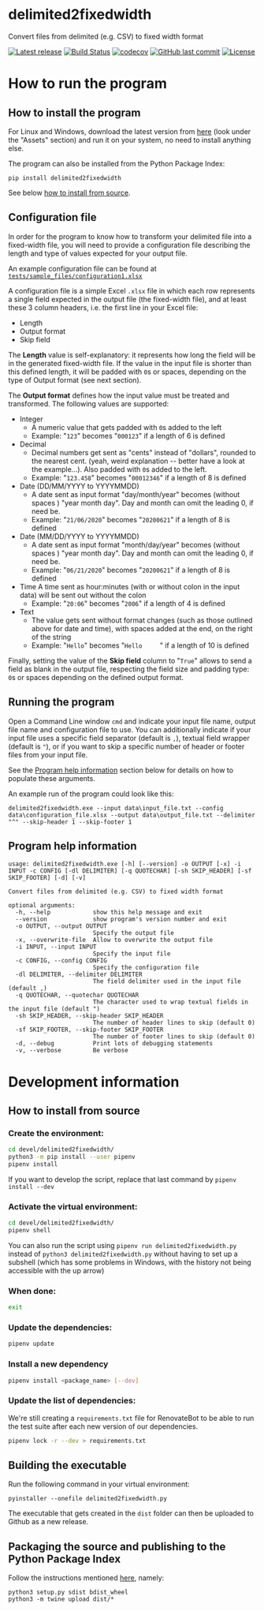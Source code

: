 # delimited2fixedwidth
Convert files from delimited (e.g. CSV) to fixed width format


[![Latest release](https://img.shields.io/github/v/release/e2jk/delimited2fixedwidth?include_prereleases)](https://github.com/e2jk/delimited2fixedwidth/releases/latest)
[![Build Status](https://travis-ci.com/e2jk/delimited2fixedwidth.svg?branch=master)](https://travis-ci.com/e2jk/delimited2fixedwidth)
[![codecov](https://codecov.io/gh/e2jk/delimited2fixedwidth/branch/master/graph/badge.svg)](https://codecov.io/gh/e2jk/delimited2fixedwidth)
[![GitHub last commit](https://img.shields.io/github/last-commit/e2jk/delimited2fixedwidth.svg)](https://github.com/e2jk/delimited2fixedwidth/commits/master)
[![License](https://img.shields.io/github/license/e2jk/delimited2fixedwidth)](../../tree/master/LICENSE)

How to run the program
======================

How to install the program
--------------------------

For Linux and Windows, download the latest version from [here](https://github.com/e2jk/delimited2fixedwidth/releases/latest) (look under the "Assets" section) and run it on your system, no need to install anything else.

The program can also be installed from the Python Package Index:

```
pip install delimited2fixedwidth
```

See below [how to install from source](#how-to-install-from-source).

Configuration file
------------------

In order for the program to know how to transform your delimited file into a fixed-width file, you will need to provide a configuration file describing the length and type of values expected for your output file.

An example configuration file can be found at
[`tests/sample_files/configuration1.xlsx`](../../tree/master/tests/sample_files/configuration1.xlsx)

A configuration file is a simple Excel `.xlsx` file in which each row represents a single field expected in the output file (the fixed-width file), and at least these 3 column headers, i.e. the first line in your Excel file:

* Length
* Output format
* Skip field

The **Length** value is self-explanatory: it represents how long the field will be in the generated fixed-width file. If the value in the input file is shorter than this defined length, it will be padded with `0`s or spaces, depending on the type of Output format (see next section).

The **Output format** defines how the input value must be treated and transformed. The following values are supported:
* Integer
  * A numeric value that gets padded with `0`s added to the left
  * Example: "`123`" becomes "`000123`" if a length of 6 is defined
* Decimal
  * Decimal numbers get sent as "cents" instead of "dollars", rounded to the nearest cent. (yeah, weird explanation -- better have a look at the example...). Also padded with `0`s added to the left.
  * Example: "`123.458`" becomes "`00012346`" if a length of 8 is defined
* Date (DD/MM/YYYY to YYYYMMDD)
  * A date sent as input format "day/month/year" becomes (without spaces ) "year month day". Day and month can omit the leading 0, if need be.
  * Example: "`21/06/2020`" becomes "`20200621`" if a length of 8 is defined
* Date (MM/DD/YYYY to YYYYMMDD)
  * A date sent as input format "month/day/year" becomes (without spaces ) "year month day". Day and month can omit the leading 0, if need be.
  * Example: "`06/21/2020`" becomes "`20200621`" if a length of 8 is defined
* Time
  A time sent as hour:minutes (with or without colon in the input data) will be sent out without the colon
  * Example: "`20:06`" becomes "`2006`" if a length of 4 is defined
* Text
  * The value gets sent without format changes (such as those outlined above for date and time), with spaces added at the end, on the right of the string
  * Example: "`Hello`" becomes "<code>Hello&nbsp;&nbsp;&nbsp;&nbsp;&nbsp;</code>" if a length of 10 is defined

Finally, setting the value of the **Skip field** column to "`True`" allows to send a field as blank in the output file, respecting the field size and padding type: `0`s or spaces depending on the defined output format.


Running the program
-------------------

Open a Command Line window `cmd` and indicate your input file name, output file name and configuration file to use. You can additionally indicate if your input file uses a specific field separator (default is `,`), textual field wrapper (default is `"`), or if you want to skip a specific number of header or footer files from your input file.

See the [Program help information](#program-help-information) section below for details on how to populate these arguments.

An example run of the program could look like this:

```
delimited2fixedwidth.exe --input data\input_file.txt --config data\configuration_file.xlsx --output data\output_file.txt --delimiter "^" --skip-header 1 --skip-footer 1
```

Program help information
------------------------
```
usage: delimited2fixedwidth.exe [-h] [--version] -o OUTPUT [-x] -i INPUT -c CONFIG [-dl DELIMITER] [-q QUOTECHAR] [-sh SKIP_HEADER] [-sf SKIP_FOOTER] [-d] [-v]

Convert files from delimited (e.g. CSV) to fixed width format

optional arguments:
  -h, --help            show this help message and exit
  --version             show program's version number and exit
  -o OUTPUT, --output OUTPUT
                        Specify the output file
  -x, --overwrite-file  Allow to overwrite the output file
  -i INPUT, --input INPUT
                        Specify the input file
  -c CONFIG, --config CONFIG
                        Specify the configuration file
  -dl DELIMITER, --delimiter DELIMITER
                        The field delimiter used in the input file (default ,)
  -q QUOTECHAR, --quotechar QUOTECHAR
                        The character used to wrap textual fields in the input file (default ")
  -sh SKIP_HEADER, --skip-header SKIP_HEADER
                        The number of header lines to skip (default 0)
  -sf SKIP_FOOTER, --skip-footer SKIP_FOOTER
                        The number of footer lines to skip (default 0)
  -d, --debug           Print lots of debugging statements
  -v, --verbose         Be verbose
```

Development information
=======================

How to install from source
--------------------------

### Create the environment:
```bash
cd devel/delimited2fixedwidth/
python3 -m pip install --user pipenv
pipenv install
```

If you want to develop the script, replace that last command by `pipenv install --dev`

### Activate the virtual environment:
```bash
cd devel/delimited2fixedwidth/
pipenv shell
```

You can also run the script using `pipenv run delimited2fixedwidth.py` instead of `python3 delimited2fixedwidth.py` without having to set up a subshell (which has some problems in Windows, with the history not being accessible with the up arrow)

### When done:
```bash
exit
```

### Update the dependencies:
```bash
pipenv update
```

### Install a new dependency
```bash
pipenv install <package_name> [--dev]
```

### Update the list of dependencies:
We're still creating a `requirements.txt` file for RenovateBot to be able to run the test suite after each new version of our dependencies.
```bash
pipenv lock -r --dev > requirements.txt
```

Building the executable
-----------------------

Run the following command in your virtual environment:

```
pyinstaller --onefile delimited2fixedwidth.py
```

The executable that gets created in the `dist` folder can then be uploaded to Github as a new release.

Packaging the source and publishing to the Python Package Index
---------------------------------------------------------------

Follow the instructions mentioned [here](https://packaging.python.org/tutorials/packaging-projects/#generating-distribution-archives), namely:

```
python3 setup.py sdist bdist_wheel
python3 -m twine upload dist/*
```
